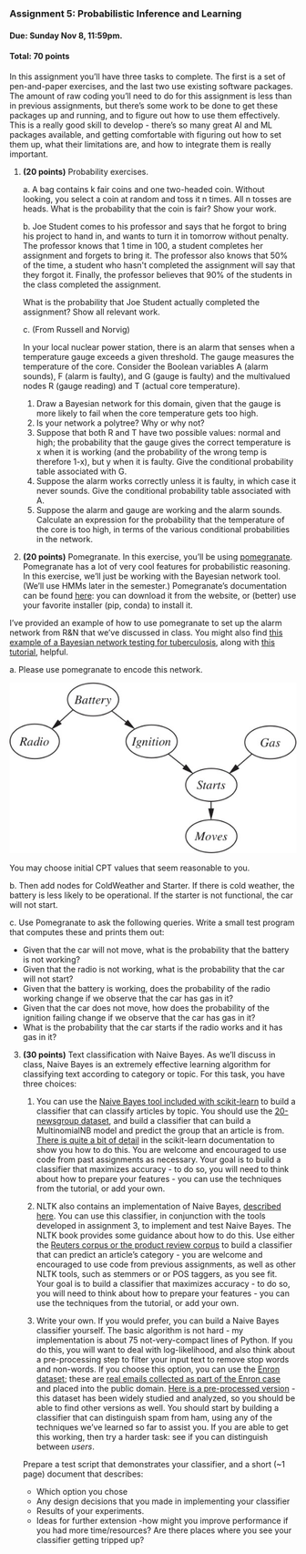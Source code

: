 ### Assignment 5: Probabilistic Inference and Learning

#### Due: Sunday Nov 8, 11:59pm.

#### Total: 70 points

In this assignment you’ll have three tasks to complete. The first is a set of pen-and-paper exercises, and the last two use existing software packages. The amount of raw coding you’ll need to do for this assignment is less than in previous assignments, but there’s some work to be done to get these packages up and running, and to figure out how to use them effectively. This is a really good skill to develop - there’s so many great AI and ML packages available, and getting comfortable with figuring out how to set them up, what their limitations are, and how to integrate them is really important.

1. **(20 points)** Probability exercises.

     a. A bag contains k fair coins and one two-headed coin. Without looking, you select a coin at random and toss it n
  times. All n tosses are heads. What is the probability that the coin
  is fair? Show your work.

    b. Joe Student comes to his professor and says that he forgot to bring his project to hand in, and wants to turn it
  in tomorrow without penalty. The professor knows that 1 time in 100,
  a student completes her assignment and forgets to bring it. The
  professor also knows that 50% of the time, a student who hasn't
  completed the assignment will say that they forgot it. Finally, the
  professor believes that 90% of the students in the class completed
  the assignment. 
  
    What is the probability that Joe Student actually completed the
    assignment? Show all relevant work. 

    c. (From Russell and Norvig)
  
    In your local nuclear power station, there is an alarm that senses when a temperature gauge exceeds a given threshold. The gauge measures the temperature of the core. 
    Consider the Boolean variables A (alarm sounds), F (alarm is faulty), and G (gauge is faulty) and the multivalued nodes R (gauge reading) and T (actual core temperature).
       
    1. Draw a Bayesian network for this domain, given that the gauge is more likely to fail when the core temperature gets too high.
    2. Is your network a polytree? Why or why not?
    3. Suppose that both R and T have two possible values:  normal and high; the probability that the gauge gives the correct temperature is x when it is working (and the probability of the wrong temp is therefore 1-x), but y when it is faulty. Give the conditional probability table associated with G.
    4. Suppose the alarm works correctly unless it is faulty, in which case it never sounds. Give the conditional probability table associated with A.
    5. Suppose the alarm and gauge are working and the alarm sounds. Calculate an expression for the probability that the temperature of the core is too high, in terms of the various conditional probabilities in the network.


2. **(20 points)** Pomegranate. In this exercise, you’ll be using [pomegranate](https://pomegranate.readthedocs.io/en/latest/index.html). Pomegranate has a lot of very cool 
features for probabilistic reasoning. In this exercise, we’ll just be working with the Bayesian network tool. (We’ll use HMMs later in the semester.) Pomegranate’s 
documentation can be found [here](https://pomegranate.readthedocs.io/en/latest/index.html): you can download it from the website, or (better) use your favorite installer (pip, conda) to install it.

I’ve provided an example of how to use pomegranate to set up the alarm network from R&N that we’ve discussed in class. You might also find [this example of a Bayesian network testing for tuberculosis](https://github.com/jmschrei/pomegranate/blob/master/examples/bayesnet_asia.ipynb), along with [this tutorial](https://www.norsys.com/tutorials/netica/secA/tut_A1.htm), helpful.

a. Please use pomegranate to encode this network. 

![car starting network](car-starts.jpg)

You may choose initial CPT values that seem reasonable to you.


b. Then add nodes for ColdWeather and Starter. If there is cold weather, the battery is less likely to be operational. If the starter is not functional, the car will not start.

c. Use Pomegranate to ask the following queries. Write a small test program that computes these and prints them out:
* Given that the car will not move, what is the probability that the battery is not working?
* Given that the radio is not working, what is the probability that the car will not start?
* Given that the battery is working, does the probability of the radio working change if we observe that the car has gas in it?
* Given that the car does not move, how does the probability of the ignition failing change if we observe that the car has gas in it?
* What is the probability that the car starts if the radio works and it has gas in it?

3. **(30 points)** Text classification with Naive Bayes. As we’ll discuss in class, Naive Bayes is an extremely effective learning algorithm for classifying 
text according to category or topic. For this task, you have three choices:

    1. You can use the [Naive Bayes tool included with scikit-learn](https://scikit-learn.org/stable/modules/naive_bayes.html) to build a classifier that 
    can classify articles by topic. You should use the [20-newsgroup dataset](https://scikit-learn.org/stable/datasets/index.html#the-20-newsgroups-text-dataset), and build a classifier 
    that can build a MultinomialNB model and predict the group that an article is from. [There is quite a bit of 
    detail](https://scikit-learn.org/stable/auto_examples/text/plot_document_classification_20newsgroups.html#sphx-glr-auto-examples-text-plot-document-classification-20newsgroups-py) in the scikit-learn documentation to show you how to do this. You are welcome and encouraged to use 
    code from past assignments as necessary. Your goal is to build a classifier that maximizes accuracy - to do so, you will need to think 
    about how to prepare your features - you can use the techniques from the tutorial, or add your own.
    
    2. NLTK also contains an implementation of Naive Bayes, [described here](https://www.nltk.org/book/ch06.html). You can use 
    this classifier, in conjunction with the tools developed in assignment 3, to implement and test Naive Bayes. The NLTK book 
    provides some guidance about how to do this. Use either the [Reuters corpus or the product review corpus](https://www.nltk.org/book/ch02.html) to build a 
    classifier that can predict an article’s category - you are welcome and encouraged to use code from previous assignments, as well as other NLTK tools, 
    such as stemmers or or POS taggers, as you see fit. Your goal is to build a classifier that maximizes accuracy - to do so, you will need to think about 
    how to prepare your features - you can use the techniques from the tutorial, or add your own.
    
    3. Write your own. If you would prefer, you can build a Naive Bayes classifier yourself. The basic algorithm is not hard - my implementation is about 75 not-very-compact 
    lines of Python. If you do this, you will want to deal with log-likelihood, and also think about a pre-processing step to filter your input text to remove stop words and 
    non-words. If you choose this option, you can use the [Enron dataset](http://www2.aueb.gr/users/ion/data/enron-spam/); these are [real emails collected as part of the Enron case](https://www.cs.cmu.edu/~./enron/) 
    and placed into the public domain. [Here is a pre-processed version](https://www.kaggle.com/venky73/spam-mails-dataset) - this dataset has been widely studied and analyzed,
     so you should be able to find other versions as well. You should start by building a classifier that can distinguish spam from ham, using any of the techniques we’ve learned 
     so far to assist you. If you are able to get this working, then try a harder task: see if you can distinguish between *users*. 
            
     Prepare a test script that demonstrates your classifier, and a short (~1 page) document that describes:
     * Which option you chose
     * Any design decisions that you made in implementing your classifier
     * Results of your experiments.
     * Ideas for further extension -how might you improve performance if you had more time/resources? Are there places where you see your classifier getting tripped up?


